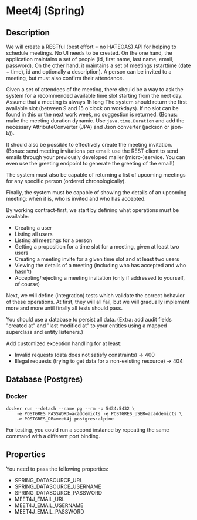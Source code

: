# Meet4j (Spring)

## Description

We will create a RESTful (best effort = no HATEOAS) API for helping to schedule meetings.
No UI needs to be created.
On the one hand, the application maintains a set of people (id, first name, last name, email, password).
On the other hand, it maintains a set of meetings (starttime (date + time), id and optionally a description).
A person can be invited to a meeting, but must also confirm their attendance.

Given a set of attendees of the meeting, there should be a way to ask the system for a recommended available time slot starting from the next day.
Assume that a meeting is always 1h long The system should return the first available slot (between 9 and 15 o'clock on workdays).
If no slot can be found in this or the next work week, no suggestion is returned.
(Bonus: make the meeting duration dynamic.
Use `java.time.Duration` and add the necessary AttributeConverter (JPA) and Json converter (jackson or json-b)).

It should also be possible to effectively create the meeting invitation.
(Bonus: send meeting invitations per email: use the REST client to send emails through your previously developed mailer (micro-)service.
You can even use the greeting endpoint to generate the greeting of the email!)

The system must also be capable of returning a list of upcoming meetings for any specific person (ordered chronologically).

Finally, the system must be capable of showing the details of an upcoming meeting: when it is, who is invited and who has accepted.

By working contract-first, we start by defining what operations must be available:
* Creating a user
* Listing all users
* Listing all meetings for a person
* Getting a proposition for a time slot for a meeting, given at least two users
* Creating a meeting invite for a given time slot and at least two users
* Viewing the details of a meeting (including who has accepted and who hasn't)
* Accepting/rejecting a meeting invitation (only if addressed to yourself, of course)

Next, we will define (integration) tests which validate the correct behavior of these operations.
At first, they will all fail, but we will gradually implement more and more until finally all tests should pass.

You should use a database to persist all data.
(Extra: add audit fields "created at" and "last modified at" to your entities using a mapped superclass and entity listeners.)

Add customized exception handling for at least:
* Invalid requests (data does not satisfy constraints) -> 400
* Illegal requests (trying to get data for a non-existing resource) -> 404

## Database (Postgres)

### Docker

```shell
docker run --detach --name pg --rm -p 5434:5432 \
    -e POSTGRES_PASSWORD=acaddemicts -e POSTGRES_USER=acaddemicts \
    -e POSTGRES_DB=meet4j postgres:alpine
```

For testing, you could run a second instance by repeating the same command with a different port binding.

## Properties

You need to pass the following properties:

* SPRING_DATASOURCE_URL
* SPRING_DATASOURCE_USERNAME
* SPRING_DATASOURCE_PASSWORD
* MEET4J_EMAIL_URL
* MEET4J_EMAIL_USERNAME
* MEET4J_EMAIL_PASSWORD